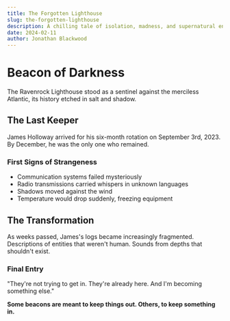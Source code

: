 ```yaml
---
title: The Forgotten Lighthouse
slug: the-forgotten-lighthouse
description: A chilling tale of isolation, madness, and supernatural encounters at a remote coastal lighthouse
date: 2024-02-11
author: Jonathan Blackwood
---
```


# Beacon of Darkness

The Ravenrock Lighthouse stood as a sentinel against the merciless Atlantic, its history etched in salt and shadow.

## The Last Keeper

James Holloway arrived for his six-month rotation on September 3rd, 2023. By December, he was the only one who remained.

### First Signs of Strangeness

- Communication systems failed mysteriously
- Radio transmissions carried whispers in unknown languages
- Shadows moved against the wind
- Temperature would drop suddenly, freezing equipment

## The Transformation

As weeks passed, James's logs became increasingly fragmented. Descriptions of entities that weren't human. Sounds from depths that shouldn't exist.

### Final Entry

"They're not trying to get in. They're already here. And I'm becoming something else."

**Some beacons are meant to keep things out. Others, to keep something in.**
